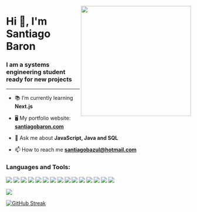 <a href='https://www.linkedin.com/in/santiago-baron-zuleta-ba553a1b9/'><img tooltip="Linkedin" src='https://i.imgur.com/phd3kIh.png' width='300px' align='right'/></a>

<h1 align="left">Hi 👋, I'm Santiago Baron</h1>
<h3 align="left">I am a systems engineering student ready for new projects</h3>

<hr>

- 📚 I’m currently learning **Next.js**

- 🖥 My portfolio website: <a href='https://santiagobaron.com/'>**santiagobaron.com**</a>

- 💬 Ask me about **JavaScript, Java and SQL**

- 📫 How to reach me **santiagobazul@hotmail.com**

<h3 align="left">Languages and Tools:</h3>
<p align="left">
  <img src="https://img.shields.io/badge/HTML5-E34F26?style=for-the-badge&logo=html5&logoColor=white" />
  <img src="https://img.shields.io/badge/CSS3-1572B6?style=for-the-badge&logo=css3&logoColor=white" />
  <img src="https://img.shields.io/badge/JavaScript-323330?style=for-the-badge&logo=javascript&logoColor=F7DF1E" />
  <img src="https://img.shields.io/badge/Node.js-339933?style=for-the-badge&logo=nodedotjs&logoColor=white" />
  <img src="https://img.shields.io/badge/Express.js-000000?style=for-the-badge&logo=express&logoColor=white" />
  <img src="https://img.shields.io/badge/React-20232A?style=for-the-badge&logo=react&logoColor=61DAFB"/>
  <img src="https://img.shields.io/badge/next.js-000000?style=for-the-badge&logo=nextdotjs&logoColor=white"/>
  <img src="https://img.shields.io/badge/Vite-B73BFE?style=for-the-badge&logo=vite&logoColor=FFD62E"/>
  <img src="https://img.shields.io/badge/MySQL-005C84?style=for-the-badge&logo=mysql&logoColor=white" />
  <img src="https://img.shields.io/badge/PostgreSQL-316192?style=for-the-badge&logo=postgresql&logoColor=white" />
  <img src="https://img.shields.io/badge/Tailwind_CSS-38B2AC?style=for-the-badge&logo=tailwind-css&logoColor=white" />
  <img src="https://img.shields.io/badge/PHP-777BB4?style=for-the-badge&logo=php&logoColor=white" />
  <img src="https://img.shields.io/badge/GitHub-100000?style=for-the-badge&logo=github&logoColor=white" />
  <img src="https://img.shields.io/badge/Wordpress-21759B?style=for-the-badge&logo=wordpress&logoColor=white" />
  <a href='https://es.stackoverflow.com/users/297099/santiago-baron-zuleta'><img src="https://img.shields.io/badge/Stack_Overflow-FE7A16?style=for-the-badge&logo=stack-overflow&logoColor=white" /></a>
</p>

![](https://komarev.com/ghpvc/?username=santiagobaronz&color=blue&style=for-the-badge)

[![GitHub Streak](https://streak-stats.demolab.com?user=santiagobaronz&theme=dark&hide_border=true&border_radius=15)](https://git.io/streak-stats)





